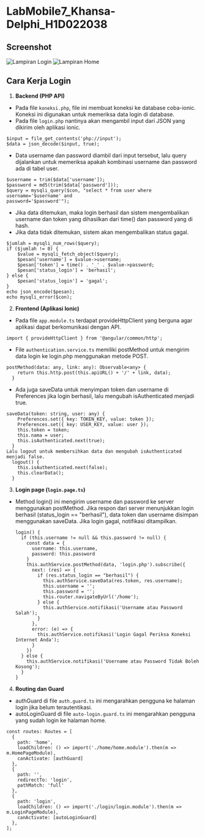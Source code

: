 # LabMobile7_Khansa-Delphi_H1D022038

## Screenshot
![Lampiran Login](login.png)
![Lampiran Home](home.png)

## Cara Kerja Login
1. **Backend (PHP API)**
- Pada file `koneksi.php`, file ini membuat koneksi ke database coba-ionic. Koneksi ini digunakan untuk memeriksa data login di database.
- Pada file `login.php` nantinya akan mengambil input dari JSON yang dikirim oleh aplikasi ionic.
```
$input = file_get_contents('php://input');
$data = json_decode($input, true);
```
- Data username dan password diambil dari input tersebut, lalu query dijalankan untuk memeriksa apakah kombinasi username dan password ada di tabel user.
```
$username = trim($data['username']);
$password = md5(trim($data['password']));
$query = mysqli_query($con, "select * from user where username='$username' and
password='$password'");
```
- Jika data ditemukan, maka login berhasil dan sistem mengembalikan username dan token yang dihasilkan dari time() dan password yang di hash.
- Jika data tidak ditemukan, sistem akan mengembalikan status gagal.
```
$jumlah = mysqli_num_rows($query);
if ($jumlah != 0) {
    $value = mysqli_fetch_object($query);
    $pesan['username'] = $value->username;
    $pesan['token'] = time() . '_' . $value->password;
    $pesan['status_login'] = 'berhasil';
} else {
    $pesan['status_login'] = 'gagal';
}
echo json_encode($pesan);
echo mysqli_error($con);
```
2. **Frontend (Aplikasi Ionic)**
- Pada file `app.module.ts` terdapat provideHttpClient yang berguna agar aplikasi dapat berkomunikasi dengan API.
```
import { provideHttpClient } from '@angular/common/http';
```
- File `authentication.service.ts` memiliki postMethod untuk mengirim data login ke login.php menggunakan metode POST.
```
postMethod(data: any, link: any): Observable<any> {
    return this.http.post(this.apiURL() + '/' + link, data);
  }
```
- Ada juga saveData untuk menyimpan token dan username di Preferences jika login berhasil, lalu mengubah isAuthenticated menjadi true.
```
saveData(token: string, user: any) {
    Preferences.set({ key: TOKEN_KEY, value: token });
    Preferences.set({ key: USER_KEY, value: user });
    this.token = token;
    this.nama = user;
    this.isAuthenticated.next(true);
  }
Lalu logout untuk membersihkan data dan mengubah isAuthenticated menjadi false.
  logout() {
    this.isAuthenticated.next(false);
    this.clearData();
  }
```

3. **Login page (`login.page.ts`)**
- Method login() ini mengirim username dan password ke server menggunakan postMethod. Jika respon dari server menunjukkan login berhasil (status_login == "berhasil"), data token dan username disimpan menggunakan saveData. Jika login gagal, notifikasi ditampilkan. 
  ```
  login() {
    if (this.username != null && this.password != null) {
      const data = {
        username: this.username,
        password: this.password
      }
      this.authService.postMethod(data, 'login.php').subscribe({
        next: (res) => {
          if (res.status_login == "berhasil") {
            this.authService.saveData(res.token, res.username);
            this.username = '';
            this.password = '';
            this.router.navigateByUrl('/home');
          } else {
            this.authService.notifikasi('Username atau Password Salah');
          }
        },
        error: (e) => {
          this.authService.notifikasi('Login Gagal Periksa Koneksi Internet Anda');
        }
      })
    } else {
      this.authService.notifikasi('Username atau Password Tidak Boleh Kosong');
    }
  }
  ```

4. **Routing dan Guard**
- authGuard di file `auth.guard.ts` ini mengarahkan pengguna ke halaman login jika belum terautentikasi.
- autoLoginGuard di file `auto-login.guard.ts` ini mengarahkan pengguna yang sudah login ke halaman home.
```
const routes: Routes = [
  {
    path: 'home',
    loadChildren: () => import('./home/home.module').then(m => m.HomePageModule),
    canActivate: [authGuard]
  },
  {
    path: '',
    redirectTo: 'login',
    pathMatch: 'full'
  },
  {
    path: 'login',
    loadChildren: () => import('./login/login.module').then(m => m.LoginPageModule),
    canActivate: [autoLoginGuard]
  },
];
```